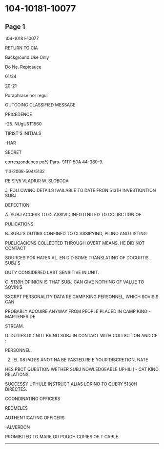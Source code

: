 # 104-10181-10077

## Page 1

104-10181-10077

RETURN TO CIA

Background Use Only

Do Ne. Repicauce

01/24

20-21

Poraphrase hor regul

OUTGOING CLASSIFIED MESSAGE

PRICEDENCE

-25. NUgU5T1960

TIPIST'S INITIALS

-HAR

SECRET

correszondenco po% Pars- 91111 50A 44-380-9.

113-2068-504/5132

RE SP/5 VLADIUR W. SLOBODA

J. FOLLOWINO DETAILS IVAILABLE TO DATE FRON 5131H INVESTIQNTION SUBJ

DEFECTION:

A. SUBJ ACCESS TO CLASSIVID INFO ITNITED TO COLIBCTION OF

PULICATIONS.

B. SUBJ'S DUTIRS CONFINED TO CLASSIPYINO, PILINO AND LISTING

PUELICACIONS COLLECTED THROUGH OVERT MEANS. HE DID NOT CONTACT

SOURCES POR HATERIAL. EN DID SOME TRANSLATINO OF DOCURTIS. SUBJ'S

DUTY CONSIDERED LAST SENSITIVE IN UNIT.

C. 5139H OPINION IS THAT SUBJ CAN GIVE NOTHING OF VALUE TO SOVINIS

SXCRPT PERSONALITY DATA RE CAMP KING PERSONNEL, WHICH SOVISIS CAN

PROBABLY ACQUIRE ANYWAY FROM PEOPLE PLACED IN CAMP KINO - MARTENFRIDE

STREAM.

D. DUTIES DID NOT BRINO SUBJ IN CONTACT WITH COLLSCTION AND CE :

PERSONNEL.

2. IEL 08 PATES ANOT NA BE PASTED RE E YOUR DISCRETION, NATE

HES PBCT QUESTION WETHER SUBJ NOWLEDGEABLE UPHILI] - CAT KINO RELATIONS,

SUCCESSY UPHULE INSTRUCT ALIAS LORINO TO QUERY 5130H DIRECTES.

COONDINATING OFFICERS

REDMELES

AUTHENTICATING OFFICERS

-ALVERDON

PROMIBITED TO MARE OR POUCH COPIES OF T CABLE.

---

